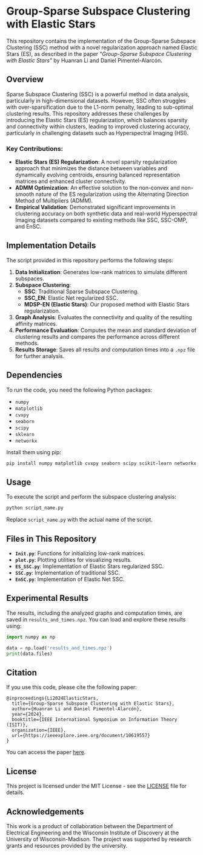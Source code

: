 # Group-Sparse Subspace Clustering with Elastic Stars

This repository contains the implementation of the Group-Sparse Subspace Clustering (SSC) method with a novel regularization approach named Elastic Stars (ES), as described in the paper *"Group-Sparse Subspace Clustering with Elastic Stars"* by Huanran Li and Daniel Pimentel-Alarcón.

## Overview

Sparse Subspace Clustering (SSC) is a powerful method in data analysis, particularly in high-dimensional datasets. However, SSC often struggles with over-sparsification due to the L1-norm penalty, leading to sub-optimal clustering results. This repository addresses these challenges by introducing the Elastic Stars (ES) regularization, which balances sparsity and connectivity within clusters, leading to improved clustering accuracy, particularly in challenging datasets such as Hyperspectral Imaging (HSI).

### Key Contributions:

- **Elastic Stars (ES) Regularization**: A novel sparsity regularization approach that minimizes the distance between variables and dynamically evolving centroids, ensuring balanced representation matrices and enhanced cluster connectivity.
- **ADMM Optimization**: An effective solution to the non-convex and non-smooth nature of the ES regularization using the Alternating Direction Method of Multipliers (ADMM).
- **Empirical Validation**: Demonstrated significant improvements in clustering accuracy on both synthetic data and real-world Hyperspectral Imaging datasets compared to existing methods like SSC, SSC-OMP, and EnSC.

## Implementation Details

The script provided in this repository performs the following steps:

1. **Data Initialization**: Generates low-rank matrices to simulate different subspaces.
2. **Subspace Clustering**:
   - **SSC**: Traditional Sparse Subspace Clustering.
   - **SSC_EN**: Elastic Net regularized SSC.
   - **MDSP-EN (Elastic Stars)**: Our proposed method with Elastic Stars regularization.
3. **Graph Analysis**: Evaluates the connectivity and quality of the resulting affinity matrices.
4. **Performance Evaluation**: Computes the mean and standard deviation of clustering results and compares the performance across different methods.
5. **Results Storage**: Saves all results and computation times into a `.npz` file for further analysis.

## Dependencies

To run the code, you need the following Python packages:

- `numpy`
- `matplotlib`
- `cvxpy`
- `seaborn`
- `scipy`
- `sklearn`
- `networkx`

Install them using pip:

```bash
pip install numpy matplotlib cvxpy seaborn scipy scikit-learn networkx
```

## Usage

To execute the script and perform the subspace clustering analysis:

```bash
python script_name.py
```

Replace `script_name.py` with the actual name of the script.

## Files in This Repository

- **`Init.py`**: Functions for initializing low-rank matrices.
- **`plot.py`**: Plotting utilities for visualizing results.
- **`ES_SSC.py`**: Implementation of Elastic Stars regularized SSC.
- **`SSC.py`**: Implementation of traditional SSC.
- **`EnSC.py`**: Implementation of Elastic Net SSC.

## Experimental Results

The results, including the analyzed graphs and computation times, are saved in `results_and_times.npz`. You can load and explore these results using:

```python
import numpy as np

data = np.load('results_and_times.npz')
print(data.files)
```

## Citation

If you use this code, please cite the following paper:

```
@inproceedings{Li2024ElasticStars,
  title={Group-Sparse Subspace Clustering with Elastic Stars},
  author={Huanran Li and Daniel Pimentel-Alarcón},
  year={2024},
  booktitle={IEEE International Symposium on Information Theory (ISIT)},
  organization={IEEE},
  url={https://ieeexplore.ieee.org/document/10619557}
}
```

You can access the paper [here](https://ieeexplore.ieee.org/document/10619557).

## License

This project is licensed under the MIT License - see the [LICENSE](LICENSE) file for details.

## Acknowledgements

This work is a product of collaboration between the Department of Electrical Engineering and the Wisconsin Institute of Discovery at the University of Wisconsin-Madison. The project was supported by research grants and resources provided by the university.
